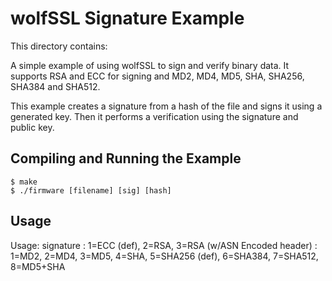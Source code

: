 # wolfSSL Signature Example

This directory contains:

A simple example of using wolfSSL to sign and verify binary data. It supports RSA and ECC for signing and MD2, MD4, MD5, SHA, SHA256, SHA384 and SHA512.

This example creates a signature from a hash of the file and signs it using a generated key. Then it performs a verification using the signature and public key.


## Compiling and Running the Example

```
$ make
$ ./firmware [filename] [sig] [hash]
```

## Usage

Usage: signature <filename> <sig> <hash>
  <sig>: 1=ECC (def), 2=RSA, 3=RSA (w/ASN Encoded header)
  <hash>: 1=MD2, 2=MD4, 3=MD5, 4=SHA, 5=SHA256 (def), 6=SHA384, 7=SHA512, 8=MD5+SHA
